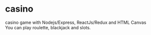 # casino
casino game with Nodejs/Express, ReactJs/Redux and HTML Canvas\
You can play roulette, blackjack and slots.
